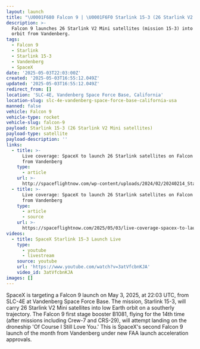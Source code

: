 ```yaml
---
layout: launch
title: "\U0001F680 Falcon 9 | \U0001F6F0 Starlink 15-3 (26 Starlink V2 Mini satellites)"
description: >-
  Falcon 9 launches 26 Starlink V2 Mini satellites (mission 15-3) into low Earth
  orbit from Vandenberg.
tags:
  - Falcon 9
  - Starlink
  - Starlink 15-3
  - Vandenberg
  - SpaceX
date: '2025-05-03T22:03:00Z'
created: '2025-05-03T16:55:12.049Z'
updated: '2025-05-03T16:55:12.049Z'
redirect_from: []
location: 'SLC-4E, Vandenberg Space Force Base, California'
location-slug: slc-4e-vandenberg-space-force-base-california-usa
manned: false
vehicle: Falcon 9
vehicle-type: rocket
vehicle-slug: falcon-9
payload: Starlink 15-3 (26 Starlink V2 Mini satellites)
payload-type: satellite
payload-description: ''
links:
  - title: >-
      Live coverage: SpaceX to launch 26 Starlink satellites on Falcon 9 rocket
      from Vandenberg
    type:
      - article
    url: >-
      http://spaceflightnow.com/wp-content/uploads/2024/02/20240214_Starlink_7-14_prelaunch_small.jpg
  - title: >-
      Live coverage: SpaceX to launch 26 Starlink satellites on Falcon 9 rocket
      from Vandenberg
    type:
      - article
      - source
    url: >-
      https://spaceflightnow.com/2025/05/03/live-coverage-spacex-to-launch-26-starlink-satellites-on-falcon-9-rocket-from-vandenberg/
videos:
  - title: SpaceX Starlink 15-3 Launch Live
    type:
      - youtube
      - livestream
    source: youtube
    url: 'https://www.youtube.com/watch?v=3atVfcbnKJA'
    video_id: 3atVfcbnKJA
images: []
---
```

SpaceX is targeting a Falcon 9 launch on May 3, 2025, at 22:03 UTC, from SLC-4E at Vandenberg Space Force Base. The mission, Starlink 15-3, will carry 26 Starlink V2 Mini satellites into low Earth orbit on a southerly trajectory. The Falcon 9 first stage booster B1081, flying for the 14th time (after missions including Crew-7 and CRS-29), will attempt landing on the droneship 'Of Course I Still Love You.' This is SpaceX's second Falcon 9 launch of the month from Vandenberg under new FAA launch acceleration approvals.
